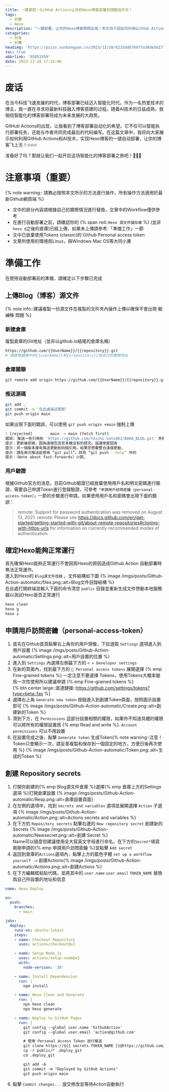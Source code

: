 ```yaml
---
title: 一键掌控！GitHub Actions让你的Hexo博客部署狂拽酷炫炸天！
tags:
  - 折騰
  - Hexo
description: "一键部署，让你的Hexo博客翱翔云端！本文将介绍如何利用GitHub Actions实现博客文章自动部署，轻松迈入智能化博客搭建的新境界！\U0001F525\U0001F525\U0001F525掌握这项实用技巧，让您的博客飞上天！快来探索这个充满智能与创新的博客搭建世界吧！\U0001F680\U0001F680\U0001F680"
catagories:
  - 日常
  - 折騰
headimg: 'https://picss.sunbangyan.cn/2023/12/28/6215dd676977a38de5b177d9aed3f306.jpeg'
toc: true
abbrlink: '85853359'
date: 2023-12-28 17:24:00
---
```

# 废话
在当今科技飞速发展的时代，博客部署已经迈入智能化时代。作为一名热爱技术的博主，我一直在寻求将最新科技融入博客搭建的过程。随着AI技术的日益成熟，我相信智能化的博客部署将成为未来发展的大趋势。  

GitHub Actions的出现，让我看到了博客部署自动化的希望。它不仅可以智能执行部署任务，还能与作者共同完成最后的代码编写。在这篇文章中，我将向大家展示如何利用GitHub Actions和AI技术，实现Hexo博客的一键自动部署，让你的博客飞上天！🔥🔥🔥  

准备好了吗？那就让我们一起开启这场智能化的博客部署之旅吧！🤖🤖🤖  
# 注意事項（重要）
{% note warning:: 請務必按照本文所示的方法進行操作，所有操作方法適用於最新Github網頁端 %}
* 文中的部分內容請根據自己的實際情況進行替換，文章中的Workflow僅供參考
* 在進行自動部署之前，請確認你的 {% span red::`Hexo 源文件儲存庫` %} (並非`hexo d`之後的倉庫)已經上傳，如果未上傳請參考:「準備工作」一節
* 文中已放棄使用Tokens (classic)的`Github Personal access token
* 文章所使用的環境爲Linux，與Windows Mac OS等大同小異

# 準備工作
在使用自動部署前的準備，請確定以下步驟已完成
## 上傳Blog（博客）源文件
{% note info::建議複製一份源文件在複製的文件夾內操作上傳以確保不會出現 ~~毀滅性~~ 問題 %}
### 新建倉庫
複製倉庫的Git地址（並非以github.io結尾的倉庫名稱）
```bash
https://github.com/{{UserName}}/{{repository}}.git
# 請替換鏈接中的{{userName}}和{{repository}}爲自己的實際地址
```
### 倉庫關聯
```bash
git remote add origin https://github.com/{{UserName}}/{{repository}}.git
```
### 推送源碼
```bash
git add .
git commit -m '在此處描述更新'
git push origin main
```
如果出現下面的錯誤，可以使用 `git push origin +main` 強制上傳
```bash
! [rejected]        main -> main (fetch first)
錯誤: 推送一些引用到 'https://github.com/Yoichi-Sato482/BAKA_BLOG.git' 失敗
提示：更新被拒絕，因為遠端包含您本機沒有的提交。這通常是因為
提示：另一個版本庫有推送更動到同個引用。如果您想要整合遠端更動，
提示：請在再次推送前使用 “git pull”。詳見 “git push --help” 中的
提示：〈Note about fast-forwards〉小節。
```
### 用戶驗證
根據Github官方的消息，目前Github驗證已經放棄使用用戶名和明文密碼進行驗證，需要自己申請Token進行登錄驗證，可參考`「申請用戶訪問密鑰（personal-access-token）」`一節的步驟進行申請。如果使用用戶名和密碼會出現下面的錯誤：

> remote: Support for password authentication was removed on August 13, 2021.
remote: Please see https://docs.github.com/en/get-started/getting-started-with-git/about-remote-repositories#cloning-with-https-urls for information on currently recommended modes of authentication.

## 確定Hexo能夠正常運行
首先確保Hexo能夠正常運行不會因爲Hexo的原因造成Github Action 自動部署時無法正常運作。  
進入到Hexo的 `Blog源文件目錄` ，文件結構如下圖
{% image /imgs/posts/Github-Action-automatic/files.png::alt=Blog文件目錄結構 %}  
在此處打開終端並輸入下面的命令清空 `public` 目錄並重新生成文件啓動本地服務器以測試Hexo是否正常運行    
```bash
hexo clean
hexo g
hexo s
```
## 申請用戶訪問密鑰（personal-access-token）
1. 首先在Github首頁點擊右上角你的用戶頭像，下拉選取 `Settings` 選項進入到用戶設置
{% image /imgs/posts/Github-Action-automatic/Settings.png::alt=用戶設置的位置 %}  
2. 進入到 `Settings` 內選擇左側最下方的 `< > Developer settings` 
3. 在新的頁面內，找到最下方的 `🔑 Personal access tokens` 展開選擇 {% emp Fine-grained tokens %} 一定注意不要選擇 Tokens，使用Tokens大概率變爲一次性使用所以建議申請 {% emp Fine-grained tokens %}   
{% btn center large::直達鏈接::https://github.com/settings/tokens?type=beta::fas %}  
4. 選擇右上角 `Generate new token` 按鈕進入到創建Token頁面，按照圖示設置即可
{% image /imgs/posts/Github-Action-automatic/Create.png::alt=創建新的Token %} 
5. 滑到下方，在 `Permissions` 這部分設置相關的權限，如果你不知道具體的權限可以將所有的權限設置爲 {% emp Read and write %}.
`Account permissions` 可以不用設置
6. 在設置完成之後，點擊 `Generate token` 生成Token{% note warning::注意！Token只會顯示一次，請妥善複製和保存到一個固定的地方，方便日後再次使用 %} {% image /imgs/posts/Github-Action-automatic/Token.png::alt=生成的Token %} 

## 創建 Repository secrets
1. 打開你創建的{% emp Blog源文件倉庫 %}選擇{% emp 倉庫上方的Settings選項 %}打開倉庫設置
{% image /imgs/posts/Github-Action-automatic/Resp.png::alt=倉庫設置頁面}
2. 在左側的選項中，找到 `Secrets and variables` 選項並展開選擇 `Action` 子選項
{% image /imgs/posts/Github-Action-automatic/Action.png::alt=Actions secrets and variables %} 
3. 在下方的 `Repository secrets` 點擊右邊的 `New repository secret` 創建新的Secrets
{% image /imgs/posts/Github-Action-automatic/Newsecret.png::alt=創建 Secret %}  
Name可以隨意但建議使用全大寫英文字母進行命名，在下方的`Secret*`填寫剛剛申請的{% emp 申請用戶訪問密鑰 %}並點擊 `Add secret`
4. 返回到倉庫的`Actions`選項內，點擊上方的藍色字體 `set up a workflow yourself ->` 創建Actions{% image /imgs/posts/Github-Action-automatic/Actions.png::alt=創建Actions %}
5. 在下方編輯框粘貼代碼，並將其中的 `user.name` `user.email` `TOKEN_NAME` 替換爲自己所設置的地址和信息 
```yaml
name: Hexo Deploy

on:
  push:
    branches:
      - main

jobs:
  deploy:
    runs-on: ubuntu-latest
    steps:
    - name: Checkout Repository
      uses: actions/checkout@v2

    - name: Setup Node.js
      uses: actions/setup-node@v2
      with:
        node-version: '20'

    - name: Install Dependencies
      run: |
        npm install

    - name: Hexo Clean and Generate
      run: |
        npx hexo clean
        npx hexo generate

    - name: Deploy to GitHub Pages
      run: |
        git config --global user.name 'GithubAction'
        git config --global user.email 'action@github.com'

        # 使用 Personal Access Token 进行推送
        git clone https://${{ secrets.TOKEN_NAME }}@https://github.com/{{UserName}}/{{repository}}.git .deploy_git
        cp -r public/* .deploy_git
        cd .deploy_git

        git add -A
        git commit -m "Deployed by GitHub Actions"
        git push origin main

```
6. 點擊 `Commit changes...` 提交修改並等待Action自動執行